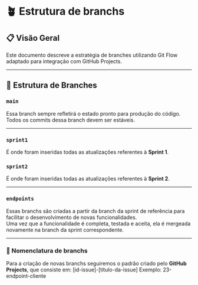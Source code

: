 # 🪴 Estrutura de branchs

## 📋 Visão Geral
Este documento descreve a estratégia de branches utilizando Git Flow adaptado para integração com GitHub Projects.

---

## 🌿 Estrutura de Branches

### `main`
Essa branch sempre refletirá o estado pronto para produção do código.  
Todos os commits dessa branch devem ser estáveis.

---

### `sprint1`
É onde foram inseridas todas as atualizações referentes à **Sprint 1**.

### `sprint2`
É onde foram inseridas todas as atualizações referentes à **Sprint 2**.

---

### `endpoints`
Essas branchs são criadas a partir da branch da sprint de referência para facilitar o desenvolvimento de novas funcionalidades.  
Uma vez que a funcionalidade é completa, testada e aceita, ela é mergeada novamente na branch da sprint correspondente.

---

### 🧩 Nomenclatura de branchs
Para a criação de novas branchs seguiremos o padrão criado pelo **GitHub Projects**, que consiste em:
[id-issue]-[título-da-issue]
Exemplo:
23-endpoint-cliente
